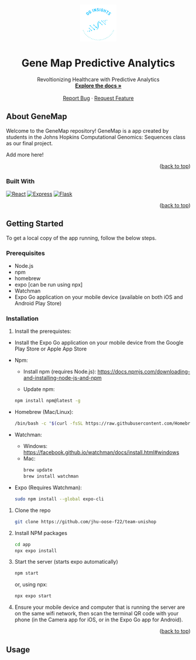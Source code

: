 <a name="readme-top"></a>




<div align="center">
  <a href="https://github.com/jhu-oose-f22/team-unishop">
    <img src="client/public/thumbnail_image.png" alt="Logo" width="100" height="100">
  </a>


  <h1 align="center">Gene Map Predictive Analytics </h1>

  <p align="center">
    Revoltionizing Healthcare with Predictive Analytics
    <br />
    <a href="https://github.com/ImHungry48/GeneMapPredictiveAnalytics"><strong>Explore the docs »</strong></a>
    <br />
    <br />
    <!-- <a href="">View Demo</a> -->
    <!-- · -->
    <a href="https://github.com/jhu-oose-f22/team-unishop/issues">Report Bug</a>
    ·
    <a href="https://github.com/jhu-oose-f22/team-unishop/issues">Request Feature</a>
  </p>
</div>


<!-- ABOUT THE PROJECT -->

## About GeneMap

<!-- [![Product Name Screen Shot][product-screenshot]](https://example.com) -->

Welcome to the GeneMap repository! GeneMap is a app created by students in the Johns Hopkins Computational Genomics: Sequences class as our final project.

Add more here!

<p align="right">(<a href="#readme-top">back to top</a>)</p>

### Built With

<!-- This section should list any major frameworks/libraries used to bootstrap your project. Leave any add-ons/plugins for the acknowledgements section. Here are a few examples. -->

[![React][React.js]][React-url]
[![Express][Express.js]][Express-url]
[![Flask][Flask.js]][Flask-url]

<p align="right">(<a href="#readme-top">back to top</a>)</p>

<!-- GETTING STARTED -->
## Getting Started

To get a local copy of the app running, follow the below steps.

### Prerequisites

* Node.js
* npm
* homebrew
* expo [can be run using npx]
* Watchman
* Expo Go application on your mobile device (available on both iOS and Android Play Store)

### Installation

1. Install the prerequistes:
  
 * Install the Expo Go application on your mobile device from the Google Play Store or Apple App Store

  * Npm:
    * Install npm (requires Node.js): https://docs.npmjs.com/downloading-and-installing-node-js-and-npm

    * Update npm:
    ```sh
    npm install npm@latest -g
    ```
   
  * Homebrew (Mac/Linux):
    ```sh
    /bin/bash -c "$(curl -fsSL https://raw.githubusercontent.com/Homebrew/install/HEAD/install.sh)"
    ```
  
  * Watchman:
    * Windows: https://facebook.github.io/watchman/docs/install.html#windows
    * Mac: 
      ```sh
      brew update
      brew install watchman
      ```

  * Expo (Requires Watchman):
    ```sh
    sudo npm install --global expo-cli
    ```

1. Clone the repo
    ```sh
    git clone https://github.com/jhu-oose-f22/team-unishop
    ```

2. Install NPM packages
    ```sh
    cd app
    npx expo install
    ```

3. Start the server (starts expo automatically)
    ```sh
    npm start  
    ```
      or, using npx:
    ```sh
    npx expo start  
    ```

4. Ensure your mobile device and computer that is running the server are on the same wifi network, then scan the terminal QR code with your phone (in the Camera app for iOS, or in the Expo Go app for Android).

<p align="right">(<a href="#readme-top">back to top</a>)</p>



<!-- USAGE EXAMPLES -->
## Usage



[React.js]: https://img.shields.io/badge/React-20232A?style=for-the-badge&logo=react&logoColor=61DAFB
[React-url]: https://reactjs.org/
[Express.js]: https://img.shields.io/badge/Express.js-404D59?style=for-the-badge
[Express-url]: https://expressjs.com/
[Flask.js]: https://img.shields.io/badge/Flask-20232A?style=for-the-badge&logo=flask&logoColor=white
[Flask-url]: https://flask.palletsprojects.com/en/2.3.x/
